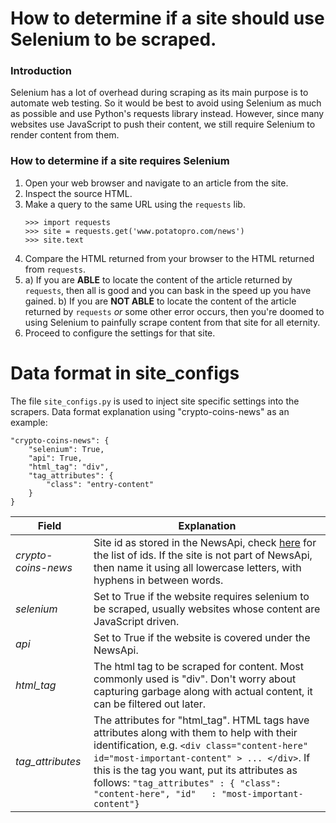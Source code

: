 # How to determine if a site should use Selenium to be scraped.
### Introduction
Selenium has a lot of overhead during scraping as its main purpose is to automate web testing.
So it would be best to avoid using Selenium as much as possible and use Python's requests library instead.
However, since many websites use JavaScript to push their content, we still require Selenium to render content from them.

### How to determine if a site requires Selenium
1. Open your web browser and navigate to an article from the site.
2. Inspect the source HTML.
3. Make a query to the same URL using the `requests` lib.
    ```
    >>> import requests
    >>> site = requests.get('www.potatopro.com/news')
    >>> site.text
    ```
4. Compare the HTML returned from your browser to the HTML returned from `requests`.
5. a) If you are **ABLE** to locate the content of the article returned by `requests`, then all is good and you can bask in the speed up you have gained.
   b) If you are **NOT ABLE** to locate the content of the article returned by `requests` *or* some other error occurs, then you're doomed to using Selenium to painfully scrape content from that site for all eternity.
6. Proceed to configure the settings for that site.

# Data format in site\_configs
The file `site_configs.py` is used to inject site specific settings into the scrapers.
Data format explanation using "crypto-coins-news" as an example:
```
"crypto-coins-news": {
    "selenium": True,
    "api": True,
    "html_tag": "div",
    "tag_attributes": {
        "class": "entry-content"
    }
}
```
| Field | Explanation 
|---| ---
|*crypto-coins-news* |Site id as stored in the NewsApi, check [here](https://newsapi.org/docs/endpoints/sources) for the list of ids. If the site is not part of NewsApi, then name it using all lowercase letters, with hyphens in between words.
|*selenium*          | Set to True if the website requires selenium to be scraped, usually websites whose content are JavaScript driven.
|*api*               | Set to True if the website is covered under the NewsApi.
|*html\_tag*         | The html tag to be scraped for content. Most commonly used is "div". Don't worry about capturing garbage along with actual content, it can be filtered out later.
|*tag\_attributes*  | The attributes for "html\_tag". HTML tags have attributes along with them to help with their identification, e.g. `<div class="content-here" id="most-important-content" > ... </div>`. If this is the tag you want, put its attributes as follows: `"tag_attributes" : { "class": "content-here", "id"   : "most-important-content"}`
